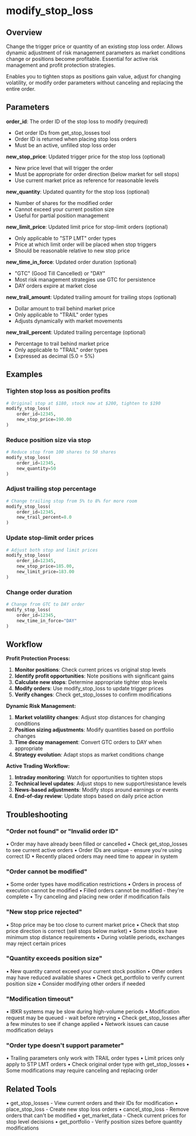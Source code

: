 # modify_stop_loss

## Overview
Change the trigger price or quantity of an existing stop loss order. Allows dynamic adjustment
of risk management parameters as market conditions change or positions become profitable.
Essential for active risk management and profit protection strategies.

Enables you to tighten stops as positions gain value, adjust for changing volatility,
or modify order parameters without canceling and replacing the entire order.

## Parameters

**order_id**: The order ID of the stop loss to modify (required)
- Get order IDs from get_stop_losses tool
- Order ID is returned when placing stop loss orders
- Must be an active, unfilled stop loss order

**new_stop_price**: Updated trigger price for the stop loss (optional)
- New price level that will trigger the order
- Must be appropriate for order direction (below market for sell stops)
- Use current market price as reference for reasonable levels

**new_quantity**: Updated quantity for the stop loss (optional)
- Number of shares for the modified order
- Cannot exceed your current position size
- Useful for partial position management

**new_limit_price**: Updated limit price for stop-limit orders (optional)
- Only applicable to "STP LMT" order types
- Price at which limit order will be placed when stop triggers
- Should be reasonable relative to new stop price

**new_time_in_force**: Updated order duration (optional)
- "GTC" (Good Till Cancelled) or "DAY"
- Most risk management strategies use GTC for persistence
- DAY orders expire at market close

**new_trail_amount**: Updated trailing amount for trailing stops (optional)
- Dollar amount to trail behind market price
- Only applicable to "TRAIL" order types
- Adjusts dynamically with market movements

**new_trail_percent**: Updated trailing percentage (optional)
- Percentage to trail behind market price
- Only applicable to "TRAIL" order types
- Expressed as decimal (5.0 = 5%)

## Examples

### Tighten stop loss as position profits
```python
# Original stop at $180, stock now at $200, tighten to $190
modify_stop_loss(
    order_id=12345,
    new_stop_price=190.00
)
```

### Reduce position size via stop
```python
# Reduce stop from 100 shares to 50 shares
modify_stop_loss(
    order_id=12345,
    new_quantity=50
)
```

### Adjust trailing stop percentage
```python
# Change trailing stop from 5% to 8% for more room
modify_stop_loss(
    order_id=12345,
    new_trail_percent=8.0
)
```

### Update stop-limit order prices
```python
# Adjust both stop and limit prices
modify_stop_loss(
    order_id=12345,
    new_stop_price=185.00,
    new_limit_price=183.00
)
```

### Change order duration
```python
# Change from GTC to DAY order
modify_stop_loss(
    order_id=12345,
    new_time_in_force="DAY"
)
```

## Workflow

**Profit Protection Process:**

1. **Monitor positions**: Check current prices vs original stop levels
2. **Identify profit opportunities**: Note positions with significant gains
3. **Calculate new stops**: Determine appropriate tighter stop levels
4. **Modify orders**: Use modify_stop_loss to update trigger prices
5. **Verify changes**: Check get_stop_losses to confirm modifications

**Dynamic Risk Management:**
1. **Market volatility changes**: Adjust stop distances for changing conditions
2. **Position sizing adjustments**: Modify quantities based on portfolio changes
3. **Time decay management**: Convert GTC orders to DAY when appropriate
4. **Strategy evolution**: Adapt stops as market conditions change

**Active Trading Workflow:**
1. **Intraday monitoring**: Watch for opportunities to tighten stops
2. **Technical level updates**: Adjust stops to new support/resistance levels
3. **News-based adjustments**: Modify stops around earnings or events
4. **End-of-day review**: Update stops based on daily price action

## Troubleshooting

### "Order not found" or "Invalid order ID"
• Order may have already been filled or cancelled
• Check get_stop_losses to see current active orders
• Order IDs are unique - ensure you're using correct ID
• Recently placed orders may need time to appear in system

### "Order cannot be modified"
• Some order types have modification restrictions
• Orders in process of execution cannot be modified
• Filled orders cannot be modified - they're complete
• Try canceling and placing new order if modification fails

### "New stop price rejected"
• Stop price may be too close to current market price
• Check that stop price direction is correct (sell stops below market)
• Some stocks have minimum stop distance requirements
• During volatile periods, exchanges may reject certain prices

### "Quantity exceeds position size"
• New quantity cannot exceed your current stock position
• Other orders may have reduced available shares
• Check get_portfolio to verify current position size
• Consider modifying other orders if needed

### "Modification timeout"
• IBKR systems may be slow during high-volume periods
• Modification request may be queued - wait before retrying
• Check get_stop_losses after a few minutes to see if change applied
• Network issues can cause modification delays

### "Order type doesn't support parameter"
• Trailing parameters only work with TRAIL order types
• Limit prices only apply to STP LMT orders
• Check original order type with get_stop_losses
• Some modifications may require canceling and replacing order

## Related Tools
• get_stop_losses - View current orders and their IDs for modification
• place_stop_loss - Create new stop loss orders
• cancel_stop_loss - Remove orders that can't be modified
• get_market_data - Check current prices for stop level decisions
• get_portfolio - Verify position sizes before quantity modifications
